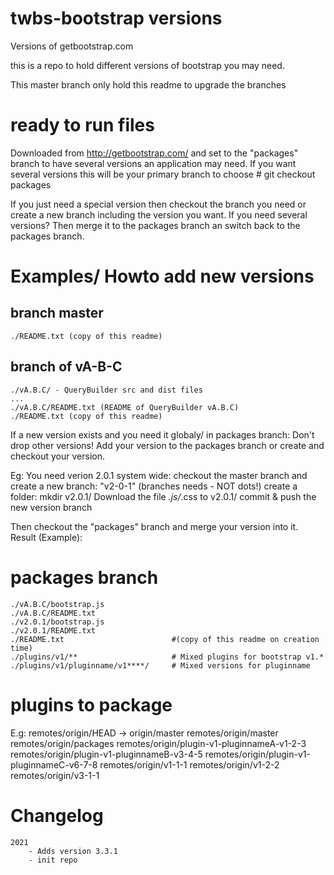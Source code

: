# twbs-bootstrap versions

Versions of getbootstrap.com


this is a repo to hold different versions of bootstrap you may need.

This master branch only hold this readme to upgrade the branches


# ready to run files
Downloaded from http://getbootstrap.com/ and set to the "packages" branch to 
have several versions an application may need.
If you want several versions this will be your primary branch to choose
    # git checkout packages

If you just need a special version then checkout the branch you need or create
a new branch including the version you want.
If you need several versions? Then merge it to the packages branch an switch
back to the packages branch.



# Examples/ Howto add new versions

## branch master
    ./README.txt (copy of this readme)


## branch of vA-B-C
    ./vA.B.C/ - QueryBuilder src and dist files
    ...
    ./vA.B.C/README.txt (README of QueryBuilder vA.B.C)
    ./README.txt (copy of this readme)


If a new version exists and you need it globaly/ in packages branch:
Don't drop other versions! Add your version to the packages branch or create
and checkout your version.

Eg: You need verion 2.0.1 system wide:
checkout the master branch and create a new branch: "v2-0-1" (branches needs - NOT dots!)
create a folder: mkdir v2.0.1/
Download the file *.js/*.css to v2.0.1/
commit & push the new version branch

Then checkout the "packages" branch and merge your version into it. 
Result (Example):
# packages branch

    ./vA.B.C/bootstrap.js
    ./vA.B.C/README.txt
    ./v2.0.1/bootstrap.js
    ./v2.0.1/README.txt
    ./README.txt                        #(copy of this readme on creation time)
    ./plugins/v1/**                     # Mixed plugins for bootstrap v1.*
    ./plugins/v1/pluginname/v1****/     # Mixed versions for pluginname
    
# plugins to package

E.g:
    remotes/origin/HEAD -> origin/master
    remotes/origin/master
    remotes/origin/packages
    remotes/origin/plugin-v1-pluginnameA-v1-2-3
    remotes/origin/plugin-v1-pluginnameB-v3-4-5
    remotes/origin/plugin-v1-pluginnameC-v6-7-8
    remotes/origin/v1-1-1
    remotes/origin/v1-2-2
    remotes/origin/v3-1-1



# Changelog

    2021
        - Adds version 3.3.1
        - init repo

